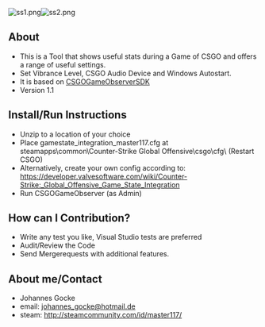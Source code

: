 ![ss1.png](https://bitbucket.org/repo/AdxE7X/images/3925501509-ss1.png)![ss2.png](https://bitbucket.org/repo/AdxE7X/images/880354565-ss2.png)

## About ##

* This is a Tool that shows useful stats during a Game of CSGO and offers a range of useful settings.
* Set Vibrance Level, CSGO Audio Device and Windows Autostart.
* It is based on [CSGOGameObserverSDK](https://bitbucket.org/master117/csgogameobserversdk)
* Version 1.1

## Install/Run Instructions ##

* Unzip to a location of your choice 
* Place gamestate_integration_master117.cfg at steamapps\common\Counter-Strike Global Offensive\csgo\cfg\ (Restart CSGO)
* Alternatively, create your own config according to: https://developer.valvesoftware.com/wiki/Counter-Strike:_Global_Offensive_Game_State_Integration
* Run CSGOGameObserver (as Admin)

## How can I Contribution? ##

* Write any test you like, Visual Studio tests are preferred
* Audit/Review the Code
* Send Mergerequests with additional features.

## About me/Contact ##

* Johannes Gocke
* email: johannes_gocke@hotmail.de
* steam: http://steamcommunity.com/id/master117/